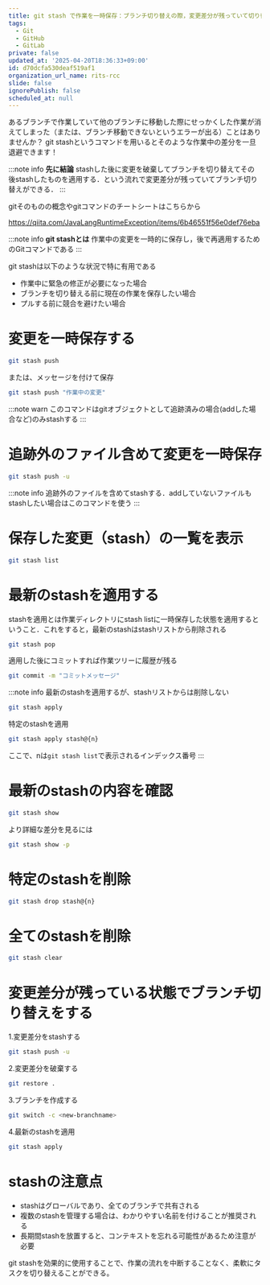 ```yaml
---
title: git stash で作業を一時保存：ブランチ切り替えの際，変更差分が残っていて切り替えができない...なんてことないですか？
tags:
  - Git
  - GitHub
  - GitLab
private: false
updated_at: '2025-04-20T18:36:33+09:00'
id: d70dcfa530deaf519af1
organization_url_name: rits-rcc
slide: false
ignorePublish: false
scheduled_at: null
---
```

あるブランチで作業していて他のブランチに移動した際にせっかくした作業が消えてしまった（または、ブランチ移動できないというエラーが出る）ことはありませんか？
git stashというコマンドを用いるとそのような作業中の差分を一旦退避できます！

:::note info
**先に結論**
stashした後に変更を破棄してブランチを切り替えてその後stashしたものを適用する．という流れで変更差分が残っていてブランチ切り替えができる．
:::

gitそのものの概念やgitコマンドのチートシートはこちらから

https://qiita.com/JavaLangRuntimeException/items/6b46551f56e0def76eba

:::note info 
**git stashとは**
作業中の変更を一時的に保存し，後で再適用するためのGitコマンドである
:::

git stashは以下のような状況で特に有用である

- 作業中に緊急の修正が必要になった場合
- ブランチを切り替える前に現在の作業を保存したい場合
- プルする前に競合を避けたい場合



# 変更を一時保存する
```bash
git stash push
```
または、メッセージを付けて保存
```bash
git stash push "作業中の変更"
```

:::note warn
このコマンドはgitオブジェクトとして追跡済みの場合(addした場合など)のみstashする
:::

# 追跡外のファイル含めて変更を一時保存
```bash
git stash push -u
```
:::note info
追跡外のファイルを含めてstashする．addしていないファイルもstashしたい場合はこのコマンドを使う
:::

# 保存した変更（stash）の一覧を表示
```bash
git stash list
```

# 最新のstashを適用する
stashを適用とは作業ディレクトリにstash listに一時保存した状態を適用するということ．これをすると，最新のstashはstashリストから削除される
```bash
git stash pop
```

適用した後にコミットすれば作業ツリーに履歴が残る
```bash
git commit -m "コミットメッセージ"
```
:::note info
最新のstashを適用するが、stashリストからは削除しない
```bash
git stash apply
```
特定のstashを適用
```bash
git stash apply stash@{n}
```
ここで、nは`git stash list`で表示されるインデックス番号
:::

# 最新のstashの内容を確認
```bash
git stash show
```
より詳細な差分を見るには
```bash
git stash show -p
```
# 特定のstashを削除
```bash
git stash drop stash@{n}
```
# 全てのstashを削除
```bash
git stash clear
```

# 変更差分が残っている状態でブランチ切り替えをする
1.変更差分をstashする
```bash
git stash push -u
```
2.変更差分を破棄する
```bash
git restore .
```
3.ブランチを作成する
```bash
git switch -c <new-branchname>
```
4.最新のstashを適用
```bash
git stash apply
```


# stashの注意点
- stashはグローバルであり、全てのブランチで共有される
- 複数のstashを管理する場合は、わかりやすい名前を付けることが推奨される
- 長期間stashを放置すると、コンテキストを忘れる可能性があるため注意が必要

git stashを効果的に使用することで、作業の流れを中断することなく、柔軟にタスクを切り替えることができる。
